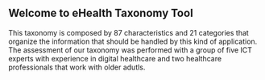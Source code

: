 ## Welcome to eHealth Taxonomy Tool

This taxonomy is composed by 87 characteristics and 21 categories that organize the information that should be handled by this kind of application. The assessment of our taxonomy was performed with a group of five ICT experts with experience in digital healthcare and two healthcare professionals that work with older adutls.
